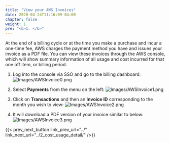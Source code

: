 ```yaml
---
title: "View your AWS Invoices"
date: 2020-04-24T11:16:09-04:00
chapter: false
weight: 1
pre: "<b>1. </b>"
---
```


At the end of a billing cycle or at the time you make a purchase and incur a one-time fee, AWS charges the payment method you have and issues your invoice as a PDF file. You can view these invoices through the AWS console, which will show summary information of all usage and cost incurred for that one off item, or billing period.

1. Log into the console via SSO and go to the billing dashboard:
![Images/AWSInvoice0.png](/Cost/100_4_Cost_and_Usage_Analysis/Images/AWSInvoice0.png?classes=lab_picture_small)

2. Select **Payments** from the menu on the left:
![Images/AWSInvoice1.png](/Cost/100_4_Cost_and_Usage_Analysis/Images/AWSInvoice1.png?classes=lab_picture_small)

3. Click on **Transactions** and then an **Invoice ID** corresponding to the month you wish to view:
![Images/AWSInvoice2.png](/Cost/100_4_Cost_and_Usage_Analysis/Images/AWSInvoice2.png?classes=lab_picture_small)

4. It will download a PDF version of your invoice similar to below:
![Images/AWSInvoice3.png](/Cost/100_4_Cost_and_Usage_Analysis/Images/AWSInvoice3.png?classes=lab_picture_small)

{{< prev_next_button link_prev_url="../" link_next_url="../2_cost_usage_detail/" />}}
